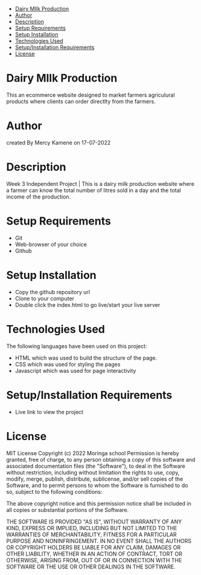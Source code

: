 - [Dairy MIlk Production](#dairy-milk-production)
- [Author](#author)
- [Description](#description)
- [Setup Requirements](#setup-requirements)
- [Setup Installation](#setup-installation)
- [Technologies Used](#technologies-used)
- [Setup/Installation Requirements](#setupinstallation-requirements)
- [License](#license)
# Dairy MIlk Production
This an ecommerce website designed to market farmers agriculural products where clients can order directlty from the farmers. 
# Author
 created By Mercy Kamene on 17-07-2022
# Description
Week 3 Independent Project | This is a dairy milk production website where a farmer can know the total number of litres sold in a day and the total income of the production.
# Setup Requirements
- Git
- Web-browser of your choice
- Github

# Setup Installation
- Copy the github repository url
- Clone to your computer
- Double click the index.html to go live/start your live server
# Technologies Used
The following languages have been used on this project:
- HTML which was used to build the structure of the page.
- CSS which was used for styling the pages
- Javascript which was used for page interactivity
# Setup/Installation Requirements
- Live link to view the project 
# License
MIT License
Copyright (c) 2022 Moringa school
Permission is hereby granted, free of charge, to any person obtaining a copy of this software and associated documentation files (the "Software"), to deal in the Software without restriction, including without limitation the rights to use, copy, modify, merge, publish, distribute, sublicense, and/or sell copies of the Software, and to permit persons to whom the Software is furnished to do so, subject to the following conditions:

The above copyright notice and this permission notice shall be included in all copies or substantial portions of the Software.

THE SOFTWARE IS PROVIDED "AS IS", WITHOUT WARRANTY OF ANY KIND, EXPRESS OR IMPLIED, INCLUDING BUT NOT LIMITED TO THE WARRANTIES OF MERCHANTABILITY, FITNESS FOR A PARTICULAR PURPOSE AND NONINFRINGEMENT. IN NO EVENT SHALL THE AUTHORS OR COPYRIGHT HOLDERS BE LIABLE FOR ANY CLAIM, DAMAGES OR OTHER LIABILITY, WHETHER IN AN ACTION OF CONTRACT, TORT OR OTHERWISE, ARISING FROM, OUT OF OR IN CONNECTION WITH THE SOFTWARE OR THE USE OR OTHER DEALINGS IN THE SOFTWARE.